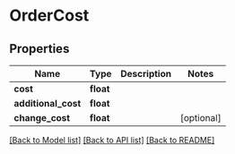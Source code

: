 # OrderCost

## Properties
Name | Type | Description | Notes
------------ | ------------- | ------------- | -------------
**cost** | **float** |  | 
**additional_cost** | **float** |  | 
**change_cost** | **float** |  | [optional] 

[[Back to Model list]](../README.md#documentation-for-models) [[Back to API list]](../README.md#documentation-for-api-endpoints) [[Back to README]](../README.md)

